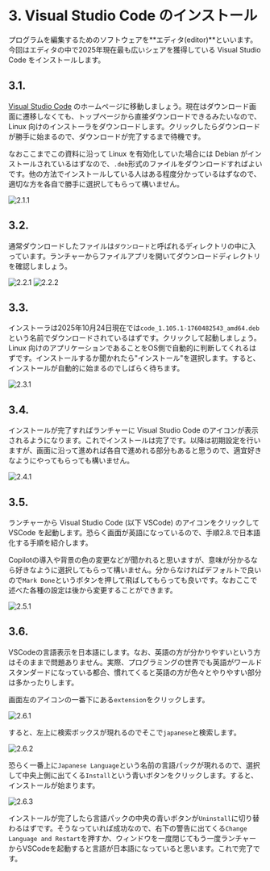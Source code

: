 # 3. Visual Studio Code のインストール
プログラムを編集するためのソフトウェアを**エディタ(editor)**といいます。今回はエディタの中で2025年現在最も広いシェアを獲得している Visual Studio Code をインストールします。

## 3.1.
[Visual Studio Code](https://code.visualstudio.com/) のホームページに移動しましょう。現在はダウンロード画面に遷移しなくても、トップページから直接ダウンロードできるみたいなので、Linux 向けのインストーラをダウンロードします。クリックしたらダウンロードが勝手に始まるので、ダウンロードが完了するまで待機です。

なおここまでこの資料に沿って Linux を有効化していた場合には Debian がインストールされているはずなので、`.deb`形式のファイルをダウンロードすればよいです。他の方法でインストールしている人はある程度分かっているはずなので、適切な方を各自で勝手に選択してもらって構いません。

![2.1.1](../assets/images/vscode/2_1_1.png)

## 3.2.
通常ダウンロードしたファイルは`ダウンロード`と呼ばれるディレクトリの中に入っています。ランチャーからファイルアプリを開いてダウンロードディレクトリを確認しましょう。

![2.2.1](../assets/images/vscode/2_2_1.png)
![2.2.2](../assets/images/vscode/2_2_2.png)

## 3.3.
インストーラは2025年10月24日現在では`code_1.105.1-1760482543_amd64.deb`という名前でダウンロードされているはずです。クリックして起動しましょう。Linux 向けのアプリケーションであることをOS側で自動的に判断してくれるはずです。インストールするか聞かれたら"インストール"を選択します。すると、インストールが自動的に始まるのでしばらく待ちます。

![2.3.1](../assets/images/vscode/2_3_1.png)

## 3.4.
インストールが完了すればランチャーに Visual Studio Code のアイコンが表示されるようになります。これでインストールは完了です。以降は初期設定を行いますが、画面に沿って進めれば各自で進めれる部分もあると思うので、適宜好きなようにやってもらっても構いません。

![2.4.1](../assets/images/vscode/2_4_1.png)

## 3.5.
ランチャーから Visual Studio Code (以下 VSCode) のアイコンをクリックして VSCode を起動します。恐らく画面が英語になっているので、手順2.8.で日本語化する手順を紹介します。

Copilotの導入や背景の色の変更などが聞かれると思いますが、意味が分かるなら好きなように選択してもらって構いません。分からなければデフォルトで良いので`Mark Done`というボタンを押して飛ばしてもらっても良いです。なおここで述べた各種の設定は後から変更することができます。

![2.5.1](../assets/images/vscode/2_5_1.png)

## 3.6.
VSCodeの言語表示を日本語にします。なお、英語の方が分かりやすいという方はそのままで問題ありません。実際、プログラミングの世界でも英語がワールドスタンダードになっている都合、慣れてくると英語の方が色々とやりやすい部分は多かったりします。

画面左のアイコンの一番下にある`extension`をクリックします。

![2.6.1](../assets/images/vscode/2_6_1.png)

すると、左上に検索ボックスが現れるのでそこで`japanese`と検索します。

![2.6.2](../assets/images/vscode/2_6_2.png)

恐らく一番上に`Japanese Language`という名前の言語パックが現れるので、選択して中央上側に出てくる`Install`という青いボタンをクリックします。すると、インストールが始まります。

![2.6.3](../assets/images/vscode/2_6_3.png)

インストールが完了したら言語パックの中央の青いボタンが`Uninstall`に切り替わるはずです。そうなっていれば成功なので、右下の警告に出てくる`Change Language and Restart`を押すか、ウィンドウを一度閉じてもう一度ランチャーからVSCodeを起動すると言語が日本語になっていると思います。これで完了です。